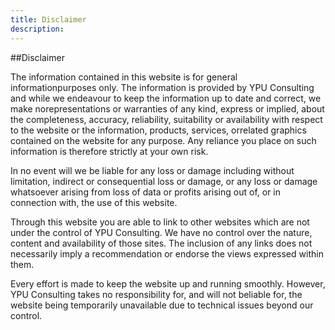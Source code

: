 ```yaml
---
title: Disclaimer
description:
---
```


##Disclaimer

The information contained in this website is for general informationpurposes only. The information is provided by YPU Consulting and while we endeavour to keep the information up to date and correct, we make norepresentations or warranties of any kind, express or implied, about the completeness, accuracy, reliability, suitability or availability with respect to the website or the information, products, services, orrelated graphics contained on the website for any purpose. Any reliance you place on such information is therefore strictly at your own risk.

In no event will we be liable for any loss or damage including without limitation, indirect or consequential loss or damage, or any loss or damage whatsoever arising from loss of data or profits arising out of, or in connection with, the use of this website.

Through this website you are able to link to other websites which are not under the control of YPU Consulting. We have no control over the nature, content and availability of those sites. The inclusion of any links does not necessarily imply a recommendation or endorse the views expressed within them.

Every effort is made to keep the website up and running smoothly. However, YPU Consulting takes no responsibility for, and will not beliable for, the website being temporarily unavailable due to technical issues beyond our control.
